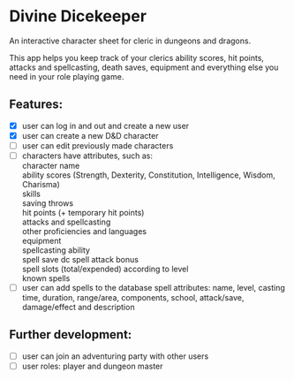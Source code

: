 # Divine Dicekeeper 

An interactive character sheet for cleric in dungeons and dragons.

This app helps you keep track of your clerics ability scores, hit points, attacks and spellcasting, death saves, equipment and everything else you need in your role playing game.

## Features:

- [x] user can log in and out and create a new user
- [x] user can create a new D&D character
- [ ] user can edit previously made characters
- [ ] characters have attributes, such as:  
   character name  
   ability scores (Strength, Dexterity, Constitution, Intelligence, Wisdom, Charisma)  
   skills  
   saving throws  
   hit points (+ temporary hit points)  
   attacks and spellcasting  
   other proficiencies and languages  
   equipment  
   spellcasting ability  
   spell save dc spell attack bonus  
   spell slots (total/expended) according to level  
   known spells  
- [ ] user can add spells to the database
	spell attributes: name, level, casting time, duration, range/area, components, school, attack/save, damage/effect and description

## Further development:
- [ ] user can join an adventuring party with other users
- [ ] user roles: player and dungeon master
